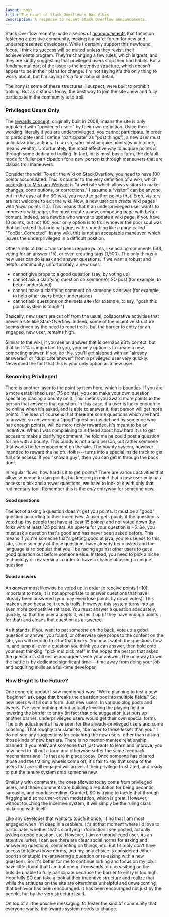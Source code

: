 ```yaml
---
layout: post
title: The Heart of Stack Overflow's Bad Vibes
description: A response to recent Stack Overflow announcements.
---
```


Stack Overflow recently made a series of [announcements](https://stackoverflow.blog/2018/04/26/stack-overflow-isnt-very-welcoming-its-time-for-that-to-change/) that focus on fostering a positive community, making it a safer forum for new and underrepresented developers. While I certainly support this newfound focus, I think its success will be muted unless they revisit their achievements program. They're changing a few rules, which is great, and they are kindly suggesting that privileged users stop their bad habits. But a fundamental part of the issue is the incentive structure, which doesn't appear to be in their plans for change. I'm not saying it's the only thing to worry about, but I'm saying it's a foundational detail.

The irony is some of these structures, I suspect, were built to prohibit trolling. But as it stands today, the best way to join the site anew and fully participate in the community is to troll. 

### Privileged Users Only
The [rewards concept](https://stackoverflow.com/help/privileges), originally built in 2008, means the site is only populated with "privileged users" by their own definition. Using their wording, literally if you are underprivileged, you cannot participate. In order to participate (and I define "participate" as "post things"), a new user must unlock various actions. To do so, s/he must acquire points (which to me, means wealth). Unfortunately, the most effective way to acquire points is through some dedicated trolling. In fact, in its most basic form, the default mode for fuller participation for a new person is through maneuvers that are classic troll maneuvers.

Consider the wiki. To edit the wiki on StackOverflow, you need to have 100 points accumulated. This is counter to the very definition of a wiki, which [according to Merriam-Webster](https://www.merriam-webster.com/dictionary/wiki) is "a website which allows visitors to make changes, contributions, or corrections." I assume a "visitor" can be anyone, but in the case of the SO wiki, you need to gather  points first. Ergo, visitors are not welcome to edit the wiki. Now, a new user can _create_ wiki pages with _fewer_ points (10). This means that if an underprivileged user wants to improve a wiki page, s/he must create a new, competing page with better content. Indeed, as a newbie who wants to update a wiki page, if you have 10 points, but not 100, your only option is to troll whoever the poor soul was that last edited that original page, with something like a page called "FooBar_Corrected". In any wiki, this is not an acceptable maneuver, which leaves the underprivileged in a difficult position.

Other kinds of basic transactions require points, like adding comments (50), voting for an answer (15), or even creating tags (1,500). The only things a new user can do is ask and answer questions. If we want a robust and helpful community, unfortunately, a new user...
* cannot give props to a good question (say, by voting up)
* cannot ask a clarifying question on someone's SO post (for example, to better understand)
* cannot make a clarifying comment on someone's answer (for example, to help other users better understand)
* cannot ask questions on the meta site (for example, to say, "gosh this points system is tough!") 

Basically, new users are cut off from the usual, collaborative activities that power a site like StackOverflow. Indeed, some of the incentive structure seems driven by the need to repel trolls, but the barrier to entry for an engaged, new user, remains high.

Similar to the wiki, if you see an answer that is perhaps 98% correct, but that last 2% is important to you, your only option is to create a new, competing answer. If you do this, you'll get slapped with an "already answered" or "duplicate answer" from a privileged user very quickly. Nevermind the fact that this is your only option as a new user.

### Becoming Privileged
There is another layer to the point system here, which is [bounties](https://stackoverflow.com/help/bounty). If you are a more established user (75 points), you can make your own question special by placing a bounty on it. This means you award more points to the person that answers that question. In this case, if a user is lucky enough to be online when it's asked, and is able to answer it, that person will get more points. The idea of course is that there are some questions which are hard to answer, so answering a "good" question (as defined by someone who has enough points), will be more richly rewarded. It's meant to be an incentive. When I was complaining to a friend about how hard it is to get access to make a clarifying comment, he told me he could post a question for me with a bounty. This buddy is not a bad person, but rather someone that wants better engagement on the site. The bounty system, however---intended to reward the helpful folks---turns into a special inside track to get full site access. If you "know a guy", then you can get in through the back door.

In regular flows, how hard is it to get points? There are various activities that allow someone to gain points, but keeping in mind that a new user only has access to ask and answer questions, we have to look at it with only that rudimentary tool. Remember this is the _only_ entryway for someone new. 

#### Good questions
The act of asking a question doesn't get you points. It must be a "good" question according to their incentives. A user gets points if the question is voted up (by people that have at least 15 points) and not voted down (by folks with at least 125 points). An upvote for your question is +5. So, you must ask a question that's good and has never been asked before. This means if you're someone that's getting good at java, you're useless to this site, since so many of those questions have already been asked and the language is so popular that you'll be racing against other users to get a good question out before someone else. Instead, you need to pick a niche technology or rev version in order to have a chance at asking a unique question.

#### Good answers
An _answer_ must likewise be voted up in order to receive points (+10). Important to note, it is not appropriate to answer questions that have already been answered (you may even lose points by down votes). This makes sense because it repels trolls. However, this system turns into an even more competitive rat race. You must answer a question adequately, quickly, so that the user accepts it, votes it up (if they have enough points for that) and closes that question as answered.

As it stands, if you want to pat someone on the back, vote up a good question or answer you found, or otherwise give props to the content on the site, you will need to troll for that luxury. You must watch the questions flow in, and jump all over a question you think you can answer, then hold onto your seat thinking, "pick me! pick me!" in the hopes the person that asked the question is still online and agrees with your answer. The only way to win the battle is by dedicated significant time---time away from doing your job and acquiring skills as a full-time developer.

### How Bright Is the Future?
One concrete update I saw mentioned was: "We’re planning to test a new 'beginner' ask page that breaks the question box into multiple fields." So, new users will fill out a form. Just new users. In various blog posts and tweets, I've seen nothing about actually leveling the playing field or lowering the barrier to entry (in fact that one suggestion just puts up another barrier: underprivileged users would get their own special form). The only adjustments I have seen for the already-privileged users are: some coaching. That roughly translates to, "be nicer to those lesser than you." I do not see any suggestions for coaching the new users, other than raising those kinds of new barriers. There is no mentor-mentee relationship planned. If you really are someone that just wants to learn and improve, you now need to fill out a form and otherwise suffer the same feedback mechanisms and -1s that are in place today. Once someone has cleared those and the training wheels come off, it's fair to say that some of the users that are still engaged will arrive at their privilege frustrated, and ready to put the tenure system onto someone new.

Similarly with comments, the ones allowed today come from privileged users, and those comments are building a reputation for being pedantic, sarcastic, and condescending. Granted, SO is trying to tackle that through flagging and some user-driven moderation, which is great. However, without touching the incentive system, it will simply be the ruling class bickering with itself. 

Like any developer that wants to touch it once, I find that I am most engaged when I'm deep in a problem. It's at that moment where I'd love to participate, whether that's clarifying information I see posted, actually asking a good question, etc. However, I am an unprivileged user. As an attentive lurker, I can see there are clear social norms for asking and answering questions, commenting on things, etc. But I simply don't have access to follow those norms, and my only choice is considered either boorish or stupid (re-answering a question or re-asking with a new question). So: it's better for me to continue lurking and focus on my job. I have little doubt that I am but one of thousands of users sitting on the outside unable to fully participate because the barrier to entry is too high. Hopefully SO can take a look at their incentive structure and realize that while the attitudes on the site are oftentimes unhelpful and unwelcoming, that behavior has been encouraged. It has been encouraged not just by the people, but by the very structure itself.

On top of all the positive messaging, to foster the kind of community that everyone wants, the awards system needs to change.

